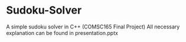 # Sudoku-Solver
A simple sudoku solver in C++ (COMSC165 Final Project)
All necessary explanation can be found in presentation.pptx

